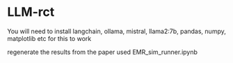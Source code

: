# LLM-rct

You will need to install langchain, ollama, mistral, llama2:7b, pandas, numpy, matplotlib etc for this to work

regenerate the results from the paper used EMR_sim_runner.ipynb

